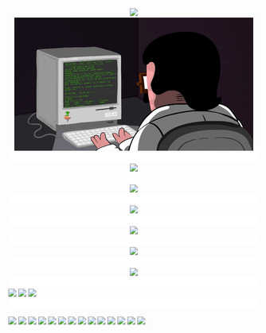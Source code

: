 <div align="center"> 
  <div>
    <img src="https://readme-typing-svg.demolab.com?font=Fira+Code&pause=1000&width=435&lines=Hello World;小钟同学祝您今天愉快!&center=true&size=27" /> 
  </div>
  <div>
    <img src="files/coding.gif" /> 
  </div>

<div> <img src="files/---.gif" height="20" width="100%"> </div>

<div> <img height="137px" src="https://github-readme-stats.vercel.app/api?username=zjx-kimi&hide_title=true&hide_border=true&show_icons=trueline_height=21&text_color=000&icon_color=000&bg_color=0,ea6161,ffc64d,fffc4d,52fa5a&theme=graywhite" /> </div>

<div> <img src="files/---.gif" height="20" width="100%"> </div>

<div> <img src="https://github-readme-stats.vercel.app/api/top-langs/?username=zjx-kimi&hide_title=true&hide_border=true&layout=compact&langs_count=6&text_color=000&icon_color=fff&bg_color=0,52fa5a,4dfcff,c64dff&theme=graywhite" /> </div>

<div> <img src="files/---.gif" height="20" width="100%"> </div>

<div> <img src="https://github-profile-trophy.vercel.app/?username=zjx-kimi" /> </div>

<div> <img src="files/---.gif" height="20" width="100%"> </div>

<div> <img src="https://github-readme-streak-stats.herokuapp.com/?user=zjx-kimi" /> </div>

<div> <img src="files/---.gif" height="20" width="100%"> </div>

<div> <img src="https://stats.justsong.cn/api/csdn?id=m0_73085893"> </div>

<div> <img src="files/---.gif" height="20" width="100%"> </div> 

<div> <img src="https://github-readme-activity-graph.vercel.app/graph?username=zjx-kimi&bg_color=000000&color=01d7f4&line=ff0000&point=412ed1&area=true&hide_border=true"> </div>
</div>

<div> <img src="files/---.gif" height="20" width="100%"> </div>

<div align=""> 
<img src="https://stats.justsong.cn/api/website/?url=https://github.com/&style=flat&logo=github">
<img src="https://stats.justsong.cn/api/website/?url=https://google.com/&style=flat&logo=google">
<img src="https://stats.justsong.cn/api/website/?url=https://telegram.org/&style=flat&logo=telegram">
</div>

<div> <img src="files/---.gif" height="20" width="100%"> </div>

![](https://komarev.com/ghpvc/?username=zjx-kimi&label=Views&color=0e75b6&style=flat)
[![](http://img.shields.io/badge/Online--Judge-%E7%A0%81%E6%8B%93-brightgreen)](https://6bea298b.r17.cpolar.top/)
[![](http://img.shields.io/badge/Online--Judge-%E7%A0%81%E6%8B%93-blue)](https://bfc2cda.r17.cpolar.top/)
[![](http://img.shields.io/badge/%E7%BD%91%E7%9B%98-nextcloud-brightgreen)](https://1c4dc9a5.r9.vip.cpolar.cn/)
[![](http://img.shields.io/badge/%E6%B4%9B%E8%B0%B7-kimi0705-blue)](https://www.luogu.com.cn/user/637788)
[![](http://img.shields.io/badge/CodeForces-kimi2011-brightgreen)](https://codeforces.com/profile/kimi2011)
[![](http://img.shields.io/badge/Github-zjx--kimi-black)](https://github.com/zjx-kimi)
[![](http://img.shields.io/badge/email-1345098180@qq.com-ddddd)](mailto:1345098180@qq.com)
[![](http://img.shields.io/badge/email-zhongjiaxuankimi@qq.com-ddddd)](mailto:zhongjiaxuankimi@qq.com)
[![](http://img.shields.io/badge/email-zhongjiaxuankimi@outlook.com-ddddd)](mailto:zhongjiaxuankimi@outlook.com)
[![](http://img.shields.io/badge/email-15381388023@163.com-ddddd)](mailto:15381388023@163.com)
![](http://img.shields.io/badge/phone-+86%2015381388023-orange)
[![](http://img.shields.io/badge/Atcoder-kimi2011-red)](https://atcoder.jp/users/kimi0705)
[![](http://img.shields.io/badge/QQ-1345098180-orange)](http://wpa.qq.com/msgrd?v=3&uin=1345098180&site=qq&menu=yes)
